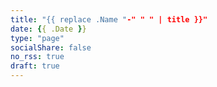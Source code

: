 ```yaml
---
title: "{{ replace .Name "-" " " | title }}"
date: {{ .Date }}
type: "page"
socialShare: false
no_rss: true
draft: true
---
```



